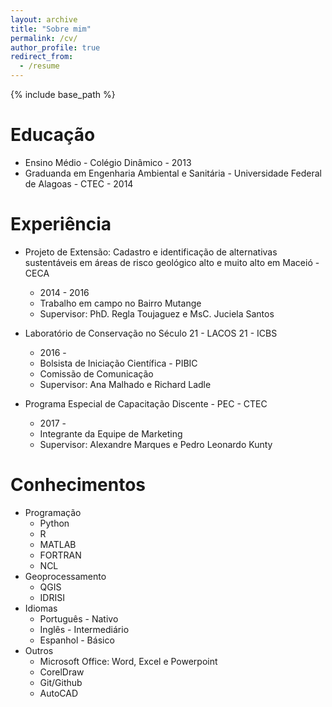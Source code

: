 ```yaml
---
layout: archive
title: "Sobre mim"
permalink: /cv/
author_profile: true
redirect_from:
  - /resume
---
```


{% include base_path %}

Educação
======
* Ensino Médio - Colégio Dinâmico - 2013
* Graduanda em Engenharia Ambiental e Sanitária - Universidade Federal de Alagoas - CTEC - 2014

Experiência
======
* Projeto de Extensão: Cadastro e identificação de alternativas sustentáveis em áreas de risco geológico alto e muito alto em Maceió - CECA
  * 2014 - 2016
  * Trabalho em campo no Bairro Mutange
  * Supervisor: PhD. Regla Toujaguez e MsC. Juciela Santos

* Laboratório de Conservação no Século 21 - LACOS 21 - ICBS
  * 2016 -
  * Bolsista de Iniciação Científica - PIBIC
  * Comissão de Comunicação
  * Supervisor: Ana Malhado e Richard Ladle

* Programa Especial de Capacitação Discente - PEC - CTEC
  * 2017 -
  * Integrante da Equipe de Marketing
  * Supervisor: Alexandre Marques e Pedro Leonardo Kunty
  
Conhecimentos
======
* Programação
  * Python
  * R
  * MATLAB
  * FORTRAN
  * NCL
* Geoprocessamento
  * QGIS
  * IDRISI
* Idiomas
  * Português - Nativo
  * Inglês - Intermediário
  * Espanhol - Básico
* Outros
  * Microsoft Office: Word, Excel e Powerpoint 
  * CorelDraw
  * Git/Github
  * AutoCAD

